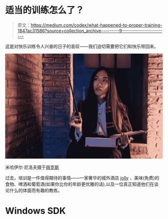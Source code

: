 # 适当的训练怎么了？

> 原文：<https://medium.com/codex/what-happened-to-proper-training-1847ac31586?source=collection_archive---------9----------------------->

这是对快乐训练令人兴奋的日子的哀叹——我们迫切需要把它们和快乐带回来。

![](img/75a241b162d0a352e615a06126ee8e93.png)

米哈伊尔·尼洛夫摄于[佩克斯](https://www.pexels.com/photo/long-hair-woman-holding-a-book-and-wand-8391211/?utm_content=attributionCopyText&utm_medium=referral&utm_source=pexels)

过去，培训是一件值得期待的事情——一家奢华的城外酒店 [jolly](https://www.wordnik.com/words/jolly) 、美味(免费)的食物、啤酒和葡萄酒(如果你比你的年龄更优雅的话),以及一位真正知道他们在谈论什么的体面而有趣的教练。

# Windows SDK